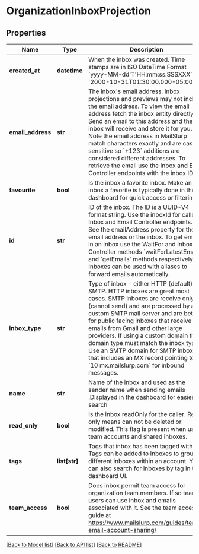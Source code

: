 # OrganizationInboxProjection

## Properties
Name | Type | Description | Notes
------------ | ------------- | ------------- | -------------
**created_at** | **datetime** | When the inbox was created. Time stamps are in ISO DateTime Format &#x60;yyyy-MM-dd&#39;T&#39;HH:mm:ss.SSSXXX&#x60; e.g. &#x60;2000-10-31T01:30:00.000-05:00&#x60;. | [optional] 
**email_address** | **str** | The inbox&#39;s email address. Inbox projections and previews may not include the email address. To view the email address fetch the inbox entity directly. Send an email to this address and the inbox will receive and store it for you. Note the email address in MailSlurp match characters exactly and are case sensitive so &#x60;+123&#x60; additions are considered different addresses. To retrieve the email use the Inbox and Email Controller endpoints with the inbox ID. | [optional] 
**favourite** | **bool** | Is the inbox a favorite inbox. Make an inbox a favorite is typically done in the dashboard for quick access or filtering | [optional] 
**id** | **str** | ID of the inbox. The ID is a UUID-V4 format string. Use the inboxId for calls to Inbox and Email Controller endpoints. See the emailAddress property for the email address or the inbox. To get emails in an inbox use the WaitFor and Inbox Controller methods &#x60;waitForLatestEmail&#x60; and &#x60;getEmails&#x60; methods respectively. Inboxes can be used with aliases to forward emails automatically. | [optional] 
**inbox_type** | **str** | Type of inbox - either HTTP (default) or SMTP. HTTP inboxes are great most cases. SMTP inboxes are receive only (cannot send) and are processed by a custom SMTP mail server and are better for public facing inboxes that receive emails from Gmail and other large providers. If using a custom domain the domain type must match the inbox type. Use an SMTP domain for SMTP inboxes that includes an MX record pointing to &#x60;10 mx.mailslurp.com&#x60; for inbound messages. | [optional] 
**name** | **str** | Name of the inbox and used as the sender name when sending emails .Displayed in the dashboard for easier search | [optional] 
**read_only** | **bool** | Is the inbox readOnly for the caller. Read only means can not be deleted or modified. This flag is present when using team accounts and shared inboxes. | [optional] 
**tags** | **list[str]** | Tags that inbox has been tagged with. Tags can be added to inboxes to group different inboxes within an account. You can also search for inboxes by tag in the dashboard UI. | [optional] 
**team_access** | **bool** | Does inbox permit team access for organization team members. If so team users can use inbox and emails associated with it. See the team access guide at https://www.mailslurp.com/guides/team-email-account-sharing/ | [optional] 

[[Back to Model list]](../README#documentation-for-models) [[Back to API list]](../README#documentation-for-api-endpoints) [[Back to README]](../README)


